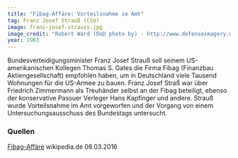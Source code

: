 ```yaml
---
title: "Fibag-Affäre: Vorteilsnahme im Amt"
tag: Franz Josef Strauß (CSU)
image: franz-josef-strauss.jpg
image_credit: "Robert Ward (DoD photo by) - http://www.defenseimagery.mil/; VIRIN: HD-SC-98-07539 (cropped), Gemeinfrei, https://commons.wikimedia.org/w/index.php?curid=4621820"
year: 1961
---
```


Bundesverteidigungsminister Franz Josef Strauß soll seinem US-amerikanischen Kollegen Thomas S. Gates die Firma Fibag (Finanzbau Aktiengesellschaft) empfohlen haben,
um in Deutschland viele Tausend Wohnungen für die US-Armee zu bauen. Franz Josef Straß war über Friedrich Zimmermann als Treuhänder selbst an der Fibag
beteiligt, ebenso der konservative Passuer Verleger Hans Kapfinger und andere. Strauß wurde Vorteilsnahme im Amt vorgeworfen und der Vorgang von einem
Untersuchungsausschuss des Bundestags untersucht.

<!--more-->

### Quellen

[Fibag-Affäre](https://de.wikipedia.org/wiki/Fibag-Aff%C3%A4re) wikipedia.de 08.03.2016

